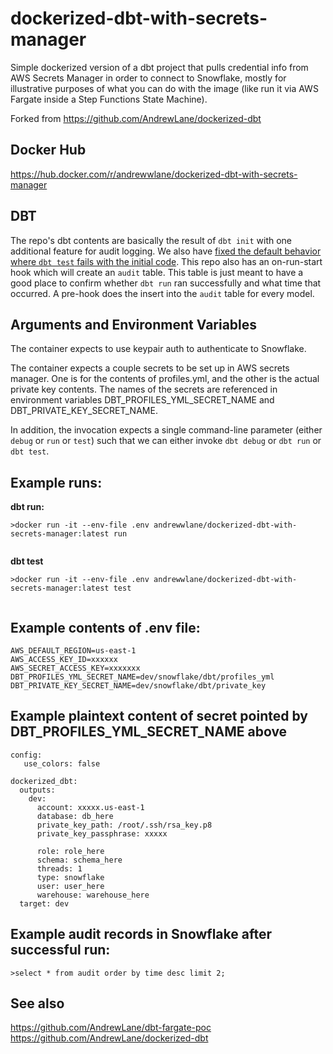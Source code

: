 # dockerized-dbt-with-secrets-manager
Simple dockerized version of a dbt project that pulls credential info from AWS Secrets Manager in order to connect to Snowflake, mostly for illustrative purposes of what you can do with the image (like run it via AWS Fargate inside a Step Functions State Machine).

Forked from https://github.com/AndrewLane/dockerized-dbt

## Docker Hub

https://hub.docker.com/r/andrewwlane/dockerized-dbt-with-secrets-manager

## DBT

The repo's dbt contents are basically the result of `dbt init` with one additional feature for audit logging.  We also
have [fixed the default behavior where `dbt test` fails with the initial code](https://github.com/AndrewLane/dockerized-dbt/commit/284b42651fd1b0102f7106bcbde83ea0bcd8efbf).
This repo also has an on-run-start hook which will create an `audit` table.  This table is just meant to have a good place to confirm whether `dbt run` ran successfully and what time that occurred.  A pre-hook does the insert into the `audit` table for every model.

## Arguments and Environment Variables

The container expects to use keypair auth to authenticate to Snowflake.

The container expects a couple secrets to be set up in AWS secrets manager.  One is for the contents of profiles.yml, and the other is the actual private key contents.
The names of the secrets are referenced in environment variables DBT_PROFILES_YML_SECRET_NAME and DBT_PRIVATE_KEY_SECRET_NAME.

In addition, the invocation expects a single command-line parameter (either `debug` or `run` or `test`) such that we can either invoke `dbt debug` or `dbt run` or `dbt test`.


## Example runs:

**dbt run:**

```
>docker run -it --env-file .env andrewwlane/dockerized-dbt-with-secrets-manager:latest run
```

```

```

**dbt test**
```
>docker run -it --env-file .env andrewwlane/dockerized-dbt-with-secrets-manager:latest test
```

```

```

## Example contents of .env file:

```
AWS_DEFAULT_REGION=us-east-1
AWS_ACCESS_KEY_ID=xxxxxx
AWS_SECRET_ACCESS_KEY=xxxxxxx
DBT_PROFILES_YML_SECRET_NAME=dev/snowflake/dbt/profiles_yml
DBT_PRIVATE_KEY_SECRET_NAME=dev/snowflake/dbt/private_key
```

## Example plaintext content of secret pointed by DBT_PROFILES_YML_SECRET_NAME above

```
config:
   use_colors: false

dockerized_dbt:
  outputs:
    dev:
      account: xxxxx.us-east-1
      database: db_here
      private_key_path: /root/.ssh/rsa_key.p8
      private_key_passphrase: xxxxx

      role: role_here
      schema: schema_here
      threads: 1
      type: snowflake
      user: user_here
      warehouse: warehouse_here
  target: dev
```

## Example audit records in Snowflake after successful run:

```
>select * from audit order by time desc limit 2;

```

## See also

https://github.com/AndrewLane/dbt-fargate-poc
https://github.com/AndrewLane/dockerized-dbt